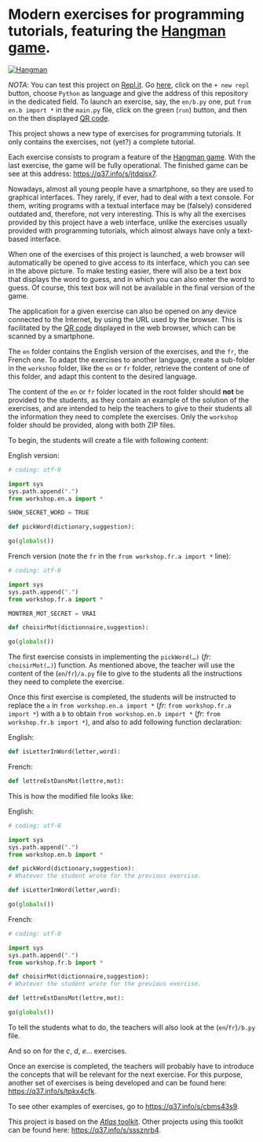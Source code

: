 # Modern exercises for programming tutorials, featuring the [Hangman game](https://q37.info/s/gtdtk4hp).

[![Hangman](https://q37.info/s/pnmjfw39)](https://q37.info/s/jtdqjsx7)

*NOTA*: You can test this project on [Repl.it](https://q37.info/s/mxmgq3qm). Go [here](https://q37.info/s/srnnb7hj), click on the `+ new repl` button, choose `Python` as language and give the address of this repository in the dedicated field. To launch an exercise, say, the `en/b.py` one, put `from en.b import *` in the `main.py` file, click on the green (`run`) button, and then on the then displayed [QR code](https://q37.info/s/3pktvrj7).

This project shows a new type of exercises for programming tutorials. It only contains the exercises, not (yet?) a complete tutorial.

Each exercise consists to program a feature of the [Hangman game](https://q37.info/s/gtdtk4hp). With the last exercise, the game will be fully operational. The finished game can be see at this address: <https://q37.info/s/jtdqjsx7>.

Nowadays, almost all young people have a smartphone, so they are used to graphical interfaces. They rarely, if ever, had to deal with a text console. For them, writing programs with a textual interface may be (falsely) considered outdated and, therefore, not very interesting. This is why all the exercises provided by this project have a web interface, unlike the exercises usually provided with programming tutorials, which almost always have only a text-based interface. 

When one of the exercises of this project is launched, a web browser will automatically be opened to give access to its interface, which you can see in the above picture. To make testing easier, there will also be a text box that displays the word to guess, and in which you can also enter the word to guess. Of course, this text box will not be available in the final version of the game.

The application for a given exercise can also be opened on any device connected to the Internet, by using the URL used by the browser. This is facilitated by the [QR code](https://q37.info/s/3pktvrj7) displayed in the web browser, which can be scanned by a smartphone.

The `en` folder contains the English version of the exercises, and the `fr`, the French one. To adapt the exercises to another language, create a sub-folder in the `workshop` folder, like the `en` or `fr` folder, retrieve the content of one of this folder, and adapt this content to the desired language.

The content of the `en` or `fr` folder located in the root folder should **not** be provided to the students, as they contain an example of the solution of the exercises, and are intended to help the teachers to give to their students all the information they need to complete the exercises. Only the `workshop` folder should be provided, along with both ZIP files.

To begin, the students will create a file with following content:

English version:

```python
# coding: utf-8

import sys
sys.path.append(".")
from workshop.en.a import *

SHOW_SECRET_WORD = TRUE

def pickWord(dictionary,suggestion):

go(globals())

```

French version (note the `fr` in the `from workshop.fr.a import *` line):

```python
# coding: utf-8

import sys
sys.path.append(".")
from workshop.fr.a import *

MONTRER_MOT_SECRET = VRAI

def choisirMot(dictionnaire,suggestion):

go(globals())
```

The first exercise consists in implementing the `pickWord(…)` (*fr*: `choisirMot(…)`) function. As mentioned above, the teacher will use the content of the (`en`/`fr`)`/a.py` file to give to the students all the instructions they need to complete the exercise.

Once this first exercise is completed, the students will be instructed to replace the `a` in `from workshop.en.a import *` (*fr*: `from workshop.fr.a import *`) with a `b` to obtain `from workshop.en.b import *` (*fr*: `from workshop.fr.b import *`), and also to add following function declaration:

English:

```python
def isLetterInWord(letter,word):
```

French:

```python
def lettreEstDansMot(lettre,mot):
```

This is how the modified file looks like:

English:

```python
# coding: utf-8

import sys
sys.path.append(".")
from workshop.en.b import *

def pickWord(dictionary,suggestion):
# Whatever the student wrote for the previous exercise.

def isLetterInWord(letter,word):

go(globals())

```

French:

```python
# coding: utf-8

import sys
sys.path.append(".")
from workshop.fr.b import *

def choisirMot(dictionnaire,suggestion):
# Whatever the student wrote for the previous exercise.

def lettreEstDansMot(lettre,mot):

go(globals())
```

To tell the students what to do, the teachers will also look at the (`en`/`fr`)`/b.py` file.

And so on for the *c*, *d*, *e*… exercises.

Once an exercise is completed, the teachers will probably have to introduce the concepts that will be relevant for the next exercise. For this purpose, another set of exercises is being developed and can be found here: <https://q37.info/s/tpkx4cfk>.

To see other examples of exercises, go to <https://q37.info/s/cbms43s9>.

This project is based on the [*Atlas* toolkit](https://atlastk.org). Other projects using this toolkit can be found here: <https://q37.info/s/sssznrb4>.
